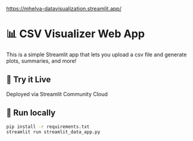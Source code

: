 https://mhelva-datavisualization.streamlit.app/

# 📊 CSV Visualizer Web App

This is a simple Streamlit app that lets you upload a csv file and generate plots, summaries, and more!

## 🚀 Try it Live
Deployed via Streamlit Community Cloud

## 🧪 Run locally

```bash
pip install -r requirements.txt
streamlit run streamlit_data_app.py
```
